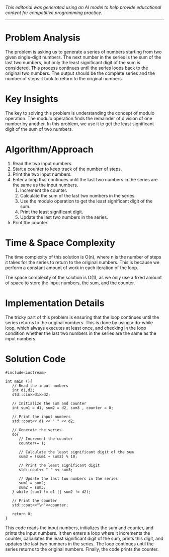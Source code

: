 *This editorial was generated using an AI model to help provide educational content for competitive programming practice.*

---

# Problem Analysis
The problem is asking us to generate a series of numbers starting from two given single-digit numbers. The next number in the series is the sum of the last two numbers, but only the least significant digit of the sum is considered. This process continues until the series loops back to the original two numbers. The output should be the complete series and the number of steps it took to return to the original numbers.

# Key Insights
The key to solving this problem is understanding the concept of modulo operation. The modulo operation finds the remainder of division of one number by another. In this problem, we use it to get the least significant digit of the sum of two numbers. 

# Algorithm/Approach
1. Read the two input numbers.
2. Start a counter to keep track of the number of steps.
3. Print the two input numbers.
4. Enter a loop that continues until the last two numbers in the series are the same as the input numbers.
    1. Increment the counter.
    2. Calculate the sum of the last two numbers in the series.
    3. Use the modulo operation to get the least significant digit of the sum.
    4. Print the least significant digit.
    5. Update the last two numbers in the series.
5. Print the counter.

# Time & Space Complexity
The time complexity of this solution is O(n), where n is the number of steps it takes for the series to return to the original numbers. This is because we perform a constant amount of work in each iteration of the loop.

The space complexity of the solution is O(1), as we only use a fixed amount of space to store the input numbers, the sum, and the counter.

# Implementation Details
The tricky part of this problem is ensuring that the loop continues until the series returns to the original numbers. This is done by using a do-while loop, which always executes at least once, and checking in the loop condition whether the last two numbers in the series are the same as the input numbers.

# Solution Code
```cpp20-clang
#include<iostream> 

int main (){ 
   // Read the input numbers
   int d1,d2; 
   std::cin>>d1>>d2; 

   // Initialize the sum and counter
   int sum1 = d1, sum2 = d2, sum3 , counter = 0; 

   // Print the input numbers
   std::cout<< d1 << " " << d2; 

   // Generate the series
   do{ 
      // Increment the counter
      counter+= 1; 

      // Calculate the least significant digit of the sum
      sum3 = (sum1 + sum2) % 10; 

      // Print the least significant digit
      std::cout<< " " << sum3; 

      // Update the last two numbers in the series
      sum1 = sum2; 
      sum2 = sum3; 
   } while (sum1 != d1 || sum2 != d2); 

   // Print the counter
   std::cout<<"\n"<<counter; 

   return 0; 
}
```
This code reads the input numbers, initializes the sum and counter, and prints the input numbers. It then enters a loop where it increments the counter, calculates the least significant digit of the sum, prints this digit, and updates the last two numbers in the series. The loop continues until the series returns to the original numbers. Finally, the code prints the counter.